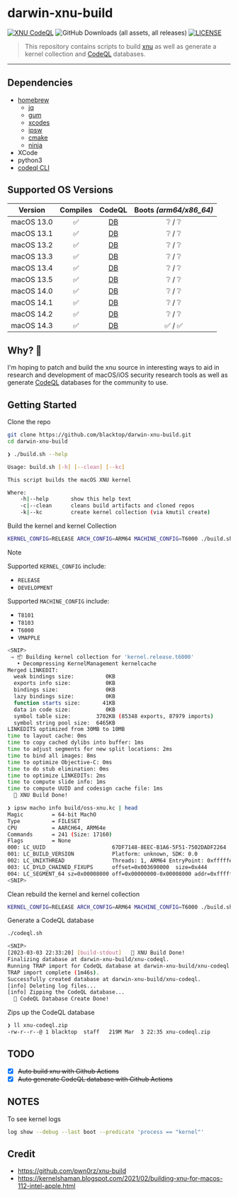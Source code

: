 # darwin-xnu-build

[![XNU CodeQL](https://github.com/blacktop/darwin-xnu-build/actions/workflows/c-cpp.yml/badge.svg)](https://github.com/blacktop/darwin-xnu-build/actions/workflows/c-cpp.yml) ![GitHub Downloads (all assets, all releases)](https://img.shields.io/github/downloads/blacktop/darwin-xnu-build/total)
 [![LICENSE](https://img.shields.io/:license-mit-blue.svg)](https://doge.mit-license.org)




> This repository contains scripts to build [xnu](https://github.com/apple-oss-distributions/xnu) as well as generate a kernel collection and [CodeQL](https://codeql.github.com) databases.

---

## Dependencies

- [homebrew](https://brew.sh)
  - [jq](https://stedolan.github.io/jq/)
  - [gum](https://github.com/charmbracelet/gum)
  - [xcodes](https://github.com/RobotsAndPencils/xcodes)
  - [ipsw](https://github.com/blacktop/ipsw)
  - [cmake](https://cmake.org)
  - [ninja](https://ninja-build.org)
- XCode
- python3
- [codeql CLI](https://codeql.github.com/docs/codeql-cli/)

## Supported OS Versions

| Version    | Compiles |                                          CodeQL                                           | Boots *(arm64/x86_64)* |
| ---------- | :------: | :---------------------------------------------------------------------------------------: | :--------------------: |
| macOS 13.0 |    ✅     | [DB](https://github.com/blacktop/darwin-xnu-build/releases/download/v13.0/xnu-codeql.zip) |   ❔       /       ❔    |
| macOS 13.1 |    ✅     | [DB](https://github.com/blacktop/darwin-xnu-build/releases/download/v13.1/xnu-codeql.zip) |   ❔       /       ❔    |
| macOS 13.2 |    ✅     | [DB](https://github.com/blacktop/darwin-xnu-build/releases/download/v13.2/xnu-codeql.zip) |   ❔       /       ❔    |
| macOS 13.3 |    ✅     | [DB](https://github.com/blacktop/darwin-xnu-build/releases/download/v13.3/xnu-codeql.zip) |   ❔       /       ❔    |
| macOS 13.4 |    ✅     | [DB](https://github.com/blacktop/darwin-xnu-build/releases/download/v13.4/xnu-codeql.zip) |   ❔       /       ❔    |
| macOS 13.5 |    ✅     | [DB](https://github.com/blacktop/darwin-xnu-build/releases/download/v13.5/xnu-codeql.zip) |   ❔       /       ❔    |
| macOS 14.0 |    ✅     | [DB](https://github.com/blacktop/darwin-xnu-build/releases/download/v14.0/xnu-codeql.zip) |   ❔       /       ❔    |
| macOS 14.1 |    ✅     | [DB](https://github.com/blacktop/darwin-xnu-build/releases/download/v14.1/xnu-codeql.zip) |   ❔       /       ❔    |
| macOS 14.2 |    ✅     | [DB](https://github.com/blacktop/darwin-xnu-build/releases/download/v14.2/xnu-codeql.zip) |   ❔       /       ❔    |
| macOS 14.3 |    ✅     | [DB](https://github.com/blacktop/darwin-xnu-build/releases/download/v14.3/xnu-codeql.zip) |   ✅       /       ✅    |

## Why? 🤔

I'm hoping to patch and build the xnu source in interesting ways to aid in research and development of macOS/iOS security research tools as well as generate [CodeQL](https://securitylab.github.com/tools/codeql) databases for the community to use.

## Getting Started

Clone the repo

```bash
git clone https://github.com/blacktop/darwin-xnu-build.git
cd darwin-xnu-build
```

```bash
❯ ./build.sh --help

Usage: build.sh [-h] [--clean] [--kc]

This script builds the macOS XNU kernel

Where:
    -h|--help       show this help text
    -c|--clean      cleans build artifacts and cloned repos
    -k|--kc         create kernel collection (via kmutil create)
```

Build the kernel and kernel Collection

```bash
KERNEL_CONFIG=RELEASE ARCH_CONFIG=ARM64 MACHINE_CONFIG=T6000 ./build.sh --kc
```

> [!NOTE]
> Supported `KERNEL_CONFIG` include:
> - `RELEASE`
> - `DEVELOPMENT`
>
> Supported `MACHINE_CONFIG` include:
> - `T8101`
> - `T8103`
> - `T6000`
> - `VMAPPLE`

```bash
<SNIP>
 ⇒ 📦 Building kernel collection for 'kernel.release.t6000'
   • Decompressing KernelManagement kernelcache
Merged LINKEDIT:
  weak bindings size:          0KB
  exports info size:           0KB
  bindings size:               0KB
  lazy bindings size:          0KB
  function starts size:       41KB
  data in code size:           0KB
  symbol table size:        3702KB (85348 exports, 87979 imports)
  symbol string pool size:  6465KB
LINKEDITS optimized from 30MB to 10MB
time to layout cache: 0ms
time to copy cached dylibs into buffer: 1ms
time to adjust segments for new split locations: 2ms
time to bind all images: 8ms
time to optimize Objective-C: 0ms
time to do stub elimination: 0ms
time to optimize LINKEDITs: 2ms
time to compute slide info: 1ms
time to compute UUID and codesign cache file: 1ms
  🎉 XNU Build Done!
```
```bash
❯ ipsw macho info build/oss-xnu.kc | head
Magic         = 64-bit MachO
Type          = FILESET
CPU           = AARCH64, ARM64e
Commands      = 241 (Size: 17160)
Flags         = None
000: LC_UUID                     67DF7148-8EEC-B1A6-5F51-7502DADF2264
001: LC_BUILD_VERSION            Platform: unknown, SDK: 0.0
002: LC_UNIXTHREAD               Threads: 1, ARM64 EntryPoint: 0xfffffe0007ad1488
003: LC_DYLD_CHAINED_FIXUPS      offset=0x003690000  size=0x444
004: LC_SEGMENT_64 sz=0x00008000 off=0x00000000-0x00008000 addr=0xfffffe0007004000-0xfffffe000700c000 r--/r--   __TEXT
<SNIP>
```

Clean rebuild the kernel and kernel collection

```bash
KERNEL_CONFIG=RELEASE ARCH_CONFIG=ARM64 MACHINE_CONFIG=T6000 ./build.sh --clean --kc
```

Generate a CodeQL database

```bash
./codeql.sh
```
```bash
<SNIP>
[2023-03-03 22:33:20] [build-stdout]   🎉 XNU Build Done!
Finalizing database at darwin-xnu-build/xnu-codeql.
Running TRAP import for CodeQL database at darwin-xnu-build/xnu-codeql...
TRAP import complete (1m46s).
Successfully created database at darwin-xnu-build/xnu-codeql.
[info] Deleting log files...
[info] Zipping the CodeQL database...
  🎉 CodeQL Database Create Done!
```

Zips up the CodeQL database

```bash
❯ ll xnu-codeql.zip
-rw-r--r--@ 1 blacktop  staff   219M Mar  3 22:35 xnu-codeql.zip
```

## TODO

- [x] ~~Auto build xnu with Github Actions~~
- [x] ~~Auto generate CodeQL database with Github Actions~~

## NOTES

To see kernel logs

```bash
log show --debug --last boot --predicate 'process == "kernel"'
```

## Credit

- <https://github.com/pwn0rz/xnu-build>
- <https://kernelshaman.blogspot.com/2021/02/building-xnu-for-macos-112-intel-apple.html>
